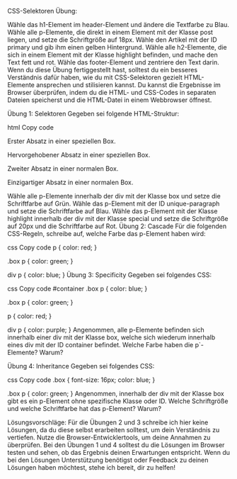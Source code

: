 CSS-Selektoren Übung:

Wähle das h1-Element im header-Element und ändere die Textfarbe zu Blau.
Wähle alle p-Elemente, die direkt in einem Element mit der Klasse post liegen, und setze die Schriftgröße auf 18px.
Wähle den Artikel mit der ID primary und gib ihm einen gelben Hintergrund.
Wähle alle h2-Elemente, die sich in einem Element mit der Klasse highlight befinden, und mache den Text fett und rot.
Wähle das footer-Element und zentriere den Text darin.
Wenn du diese Übung fertiggestellt hast, solltest du ein besseres Verständnis dafür haben, wie du mit CSS-Selektoren gezielt HTML-Elemente ansprechen und stilisieren kannst. Du kannst die Ergebnisse im Browser überprüfen, indem du die HTML- und CSS-Codes in separaten Dateien speicherst und die HTML-Datei in einem Webbrowser öffnest.




Übung 1: Selektoren
Gegeben sei folgende HTML-Struktur:

html
Copy code
<div class="box special">
  <p>Erster Absatz in einer speziellen Box.</p>
  <p class="highlight">Hervorgehobener Absatz in einer speziellen Box.</p>
</div>

<div class="box">
  <p>Zweiter Absatz in einer normalen Box.</p>
  <p id="unique-paragraph">Einzigartiger Absatz in einer normalen Box.</p>
</div>
Wähle alle p-Elemente innerhalb der div mit der Klasse box und setze die Schriftfarbe auf Grün.
Wähle das p-Element mit der ID unique-paragraph und setze die Schriftfarbe auf Blau.
Wähle das p-Element mit der Klasse highlight innerhalb der div mit der Klasse special und setze die Schriftgröße auf 20px und die Schriftfarbe auf Rot.
Übung 2: Cascade
Für die folgenden CSS-Regeln, schreibe auf, welche Farbe das p-Element haben wird:

css
Copy code
p {
  color: red;
}

.box p {
  color: green;
}

div p {
  color: blue;
}
Übung 3: Specificity
Gegeben sei folgendes CSS:

css
Copy code
#container .box p {
  color: blue;
}

.box p {
  color: green;
}

p {
  color: red;
}

div p {
  color: purple;
}
Angenommen, alle p-Elemente befinden sich innerhalb einer div mit der Klasse box, welche sich wiederum innerhalb eines div mit der ID container befindet. Welche Farbe haben die p`-Elemente? Warum?

Übung 4: Inheritance
Gegeben sei folgendes CSS:

css
Copy code
.box {
  font-size: 16px;
  color: blue;
}

.box p {
  color: green;
}
Angenommen, innerhalb der div mit der Klasse box gibt es ein p-Element ohne spezifische Klasse oder ID. Welche Schriftgröße und welche Schriftfarbe hat das p-Element? Warum?

Lösungsvorschläge:
Für die Übungen 2 und 3 schreibe ich hier keine Lösungen, da du diese selbst erarbeiten solltest, um dein Verständnis zu vertiefen. Nutze die Browser-Entwicklertools, um deine Annahmen zu überprüfen. Bei den Übungen 1 und 4 solltest du die Lösungen im Browser testen und sehen, ob das Ergebnis deinen Erwartungen entspricht. Wenn du bei den Lösungen Unterstützung benötigst oder Feedback zu deinen Lösungen haben möchtest, stehe ich bereit, dir zu helfen!